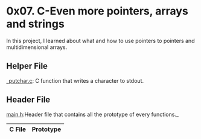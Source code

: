# 0x07. C-Even more pointers, arrays and strings
In this project, I learned about what and how to use pointers to pointers and multidimensional arrays.

## Helper File
[_putchar.c](https://github.com/holbertonschool/_putchar.c/blob/master/_putchar.c): C function that writes a character to stdout.

## Header File
[main.h](https://github.com/Nathy-M/alx-low_level_programming/blob/master/0x07-pointers_arrays_strings/main.h):Header file that contains all the prototype of every functions._ 

|  C File  | Prototype |
|---------|---------|

